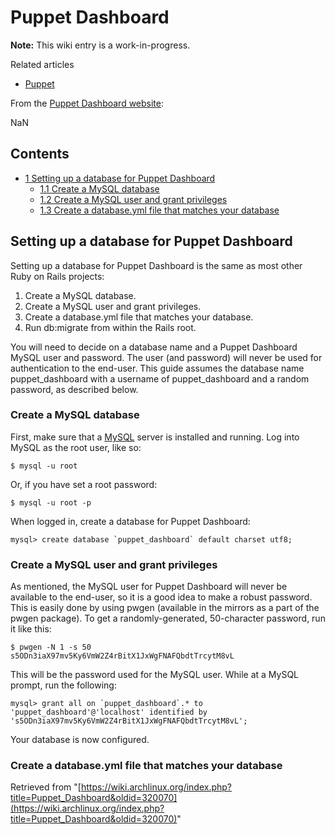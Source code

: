 # Puppet Dashboard

**Note:** This wiki entry is a work-in-progress.

Related articles

*   [Puppet](/index.php/Puppet "Puppet")

From the [Puppet Dashboard website](http://projects.puppetlabs.com/projects/dashboard/):

NaN

## Contents

*   [1 Setting up a database for Puppet Dashboard](#Setting_up_a_database_for_Puppet_Dashboard)
    *   [1.1 Create a MySQL database](#Create_a_MySQL_database)
    *   [1.2 Create a MySQL user and grant privileges](#Create_a_MySQL_user_and_grant_privileges)
    *   [1.3 Create a database.yml file that matches your database](#Create_a_database.yml_file_that_matches_your_database)

## Setting up a database for Puppet Dashboard

Setting up a database for Puppet Dashboard is the same as most other Ruby on Rails projects:

1.  Create a MySQL database.
2.  Create a MySQL user and grant privileges.
3.  Create a database.yml file that matches your database.
4.  Run db:migrate from within the Rails root.

You will need to decide on a database name and a Puppet Dashboard MySQL user and password. The user (and password) will never be used for authentication to the end-user. This guide assumes the database name puppet_dashboard with a username of puppet_dashboard and a random password, as described below.

### Create a MySQL database

First, make sure that a [MySQL](/index.php/MySQL "MySQL") server is installed and running. Log into MySQL as the root user, like so:

```
$ mysql -u root

```

Or, if you have set a root password:

```
$ mysql -u root -p

```

When logged in, create a database for Puppet Dashboard:

```
mysql> create database `puppet_dashboard` default charset utf8;

```

### Create a MySQL user and grant privileges

As mentioned, the MySQL user for Puppet Dashboard will never be available to the end-user, so it is a good idea to make a robust password. This is easily done by using pwgen (available in the mirrors as a part of the pwgen package). To get a randomly-generated, 50-character password, run it like this:

```
$ pwgen -N 1 -s 50
s5ODn3iaX97mv5Ky6VmW2Z4rBitX1JxWgFNAFQbdtTrcytM8vL

```

This will be the password used for the MySQL user. While at a MySQL prompt, run the following:

```
mysql> grant all on `puppet_dashboard`.* to 'puppet_dashboard'@'localhost' identified by 's5ODn3iaX97mv5Ky6VmW2Z4rBitX1JxWgFNAFQbdtTrcytM8vL';

```

Your database is now configured.

### Create a database.yml file that matches your database

Retrieved from "[https://wiki.archlinux.org/index.php?title=Puppet_Dashboard&oldid=320070](https://wiki.archlinux.org/index.php?title=Puppet_Dashboard&oldid=320070)"